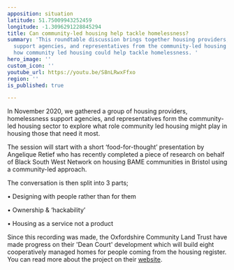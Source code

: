 ```yaml
---
apposition: situation
latitude: 51.75009943252459
longitude: -1.3096291228845294
title: Can community-led housing help tackle homelessness?
summary: 'This roundtable discussion brings together housing providers, homelessness
  support agencies, and representatives from the community-led housing sector to discuss
  how community led housing could help tackle homelessness. '
hero_image: ''
custom_icon: ''
youtube_url: https://youtu.be/S8nLRwxFfxo
region: ''
is_published: true

---
```

In November 2020, we gathered a group of housing providers, homelessness support agencies, and representatives form the community-led housing sector to explore what role community led housing might play in housing those that need it most. 

The session will start with a short ‘food-for-thought’ presentation by Angelique Retief who has recently completed a piece of research on behalf of Black South West Network on housing BAME communities in Bristol using a community-led approach. 

The conversation is then split into 3 parts; 

• Designing with people rather than for them 

• Ownership & ‘hackability’ 

• Housing as a service not a product

Since this recording was made, the Oxfordshire Community Land Trust have made progress on their 'Dean Court' development which will build eight cooperatively managed homes for people coming from the housing register. You can read more about the project on their [website](https://www.oclt.org.uk/projects/dean-court-oxford/ "website"). 